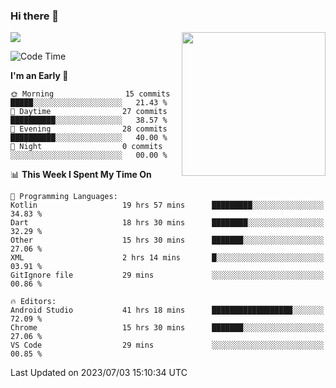 ### Hi there 👋

![](https://metrics.lecoq.io/itaowu?template=classic&config.timezone=Asia%2FShanghai)
<img align='right' src="https://media.giphy.com/media/M9gbBd9nbDrOTu1Mqx/giphy.gif" width="230">

<!--START_SECTION:waka-->
![Code Time](http://img.shields.io/badge/Code%20Time-189%20hrs%2018%20mins-blue)

**I'm an Early 🐤** 

```text
🌞 Morning                15 commits          █████░░░░░░░░░░░░░░░░░░░░   21.43 % 
🌆 Daytime                27 commits          ██████████░░░░░░░░░░░░░░░   38.57 % 
🌃 Evening                28 commits          ██████████░░░░░░░░░░░░░░░   40.00 % 
🌙 Night                  0 commits           ░░░░░░░░░░░░░░░░░░░░░░░░░   00.00 % 
```


📊 **This Week I Spent My Time On** 

```text
💬 Programming Languages: 
Kotlin                   19 hrs 57 mins      █████████░░░░░░░░░░░░░░░░   34.83 % 
Dart                     18 hrs 30 mins      ████████░░░░░░░░░░░░░░░░░   32.29 % 
Other                    15 hrs 30 mins      ███████░░░░░░░░░░░░░░░░░░   27.06 % 
XML                      2 hrs 14 mins       █░░░░░░░░░░░░░░░░░░░░░░░░   03.91 % 
GitIgnore file           29 mins             ░░░░░░░░░░░░░░░░░░░░░░░░░   00.86 % 

🔥 Editors: 
Android Studio           41 hrs 18 mins      ██████████████████░░░░░░░   72.09 % 
Chrome                   15 hrs 30 mins      ███████░░░░░░░░░░░░░░░░░░   27.06 % 
VS Code                  29 mins             ░░░░░░░░░░░░░░░░░░░░░░░░░   00.85 % 
```


 Last Updated on 2023/07/03 15:10:34 UTC
<!--END_SECTION:waka-->

<!--
**itaowu/itaowu** is a ✨ _special_ ✨ repository because its `README.md` (this file) appears on your GitHub profile.

Here are some ideas to get you started:

- 🔭 I’m currently working on ...
- 🌱 I’m currently learning ...
- 👯 I’m looking to collaborate on ...
- 🤔 I’m looking for help with ...
- 💬 Ask me about ...
- 📫 How to reach me: ...
- 😄 Pronouns: ...
- ⚡ Fun fact: ...
-->
